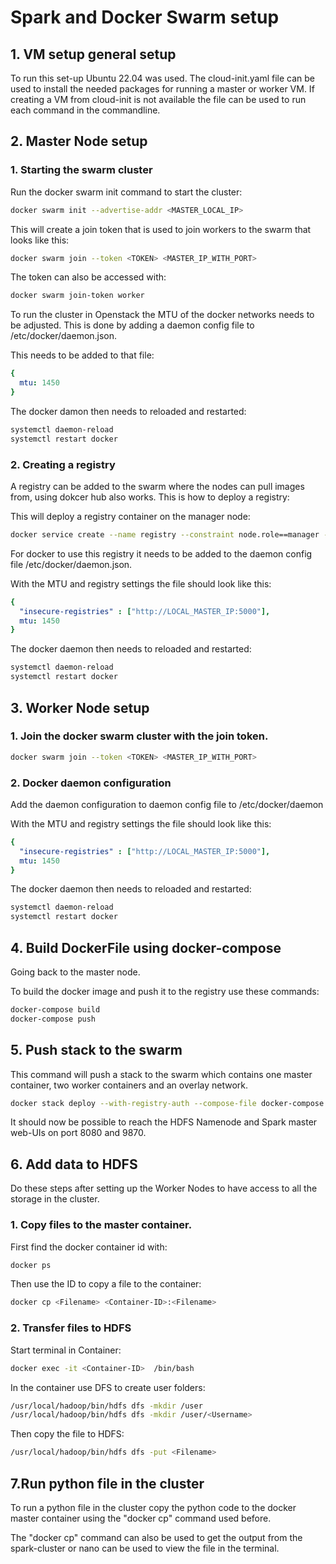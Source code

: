 # Spark and Docker Swarm setup

## 1. VM setup general setup

To run this set-up Ubuntu 22.04 was used. The cloud-init.yaml file can be used to install the needed packages for running a master or worker VM. If creating a VM from cloud-init is not available
the file can be used to run each command in the commandline. 

## 2. Master Node setup

### 1. Starting the swarm cluster

Run the docker swarm init command to start the cluster:
```bash
docker swarm init --advertise-addr <MASTER_LOCAL_IP>
```
This will create a join token that is used to join workers to the swarm that looks like this: 
```bash
docker swarm join --token <TOKEN> <MASTER_IP_WITH_PORT>
```
The token can also be accessed with:
```bash
docker swarm join-token worker
```
To run the cluster in Openstack the MTU of the docker networks needs to be adjusted. This is done by adding a daemon config file to /etc/docker/daemon.json.

This needs to be added to that file: 
```yaml
{
  mtu: 1450
}
```
The docker damon then needs to reloaded and restarted: 
```bash
systemctl daemon-reload
systemctl restart docker
```

### 2. Creating a registry 

A registry can be added to the swarm where the nodes can pull images from, using dokcer hub also works. This is how to deploy a registry:

This will deploy a registry container on the manager node: 
```bash
docker service create --name registry --constraint node.role==manager --publish published=5000,target=5000 registry:2
```
For docker to use this registry it needs to be added to the daemon config file /etc/docker/daemon.json.

With the MTU and registry settings the file should look like this: 
```yaml
{
  "insecure-registries" : ["http://LOCAL_MASTER_IP:5000"],
  mtu: 1450
}
```
The docker daemon then needs to reloaded and restarted: 
```bash
systemctl daemon-reload
systemctl restart docker
```
## 3. Worker Node setup

### 1. Join the docker swarm cluster with the join token.  
```bash
docker swarm join --token <TOKEN> <MASTER_IP_WITH_PORT>
```

### 2. Docker daemon configuration 

Add the daemon configuration to daemon config file to /etc/docker/daemon

With the MTU and registry settings the file should look like this: 
```yaml
{
  "insecure-registries" : ["http://LOCAL_MASTER_IP:5000"],
  mtu: 1450
}
```
The docker daemon then needs to reloaded and restarted: 
```bash
systemctl daemon-reload
systemctl restart docker
```
## 4. Build DockerFile using docker-compose
Going back to the master node.

To build the docker image and push it to the registry use these commands:
```bash
docker-compose build
docker-compose push
```

## 5. Push stack to the swarm

This command will push a stack to the swarm which contains one master container, two worker containers and an overlay network. 
```bash
docker stack deploy --with-registry-auth --compose-file docker-compose.yml sparkswarm
```

It should now be possible to reach the HDFS Namenode and Spark master web-UIs on port 8080 and 9870.

## 6. Add data to HDFS

Do these steps after setting up the Worker Nodes to have access to all the storage in the cluster. 

### 1. Copy files to the master container.

First find the docker container id with:
```bash
docker ps
```
Then use the ID to copy a file to the container: 
```bash
docker cp <Filename> <Container-ID>:<Filename>
```
### 2. Transfer files to HDFS
Start terminal in Container:
```bash
docker exec -it <Container-ID>  /bin/bash
```
In the container use DFS to create user folders:
```bash
/usr/local/hadoop/bin/hdfs dfs -mkdir /user
/usr/local/hadoop/bin/hdfs dfs -mkdir /user/<Username>
```
Then copy the file to HDFS:
```bash
/usr/local/hadoop/bin/hdfs dfs -put <Filename>
```

## 7.Run python file in the cluster
To run a python file in the cluster copy the python code to the docker master container using the "docker cp" command used before.

The "docker cp" command can also be used to get the output from the spark-cluster or nano can be used to view the file in the terminal.